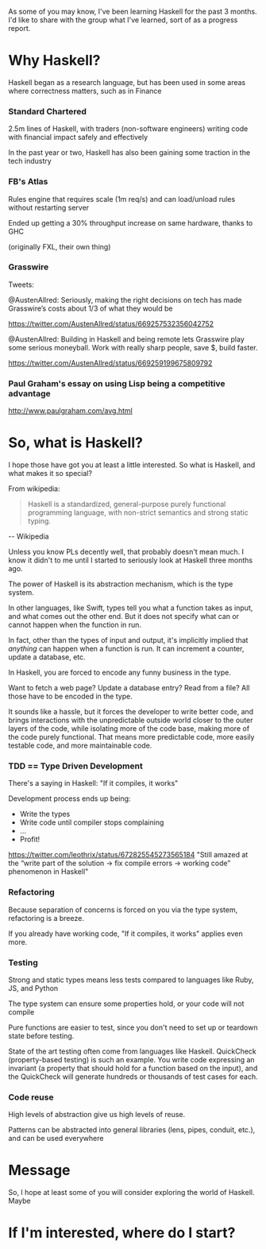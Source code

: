 As some of you may know, I've been learning Haskell for the past 3 months. I'd like to share with the group what I've learned, sort of as a progress report.

# Why Haskell?

Haskell began as a research language, but has been used in some areas where correctness matters, such as in Finance

### Standard Chartered 

2.5m lines of Haskell, with traders (non-software engineers) writing code with financial impact safely and effectively

In the past year or two, Haskell has also been gaining some traction in the tech industry

### FB's Atlas

Rules engine that requires scale (1m req/s) and can load/unload rules without restarting server

Ended up getting a 30% throughput increase on same hardware, thanks to GHC

(originally FXL, their own thing)

### Grasswire

Tweets:

@AustenAllred: Seriously, making the right decisions on tech has made Grasswire’s costs about 1/3 of what they would be

https://twitter.com/AustenAllred/status/669257532356042752

@AustenAllred: Building in Haskell and being remote lets Grasswire play some serious moneyball. Work with really sharp people, save $, build faster.

https://twitter.com/AustenAllred/status/669259199675809792

### Paul Graham's essay on using Lisp being a competitive advantage


http://www.paulgraham.com/avg.html

# So, what is Haskell?

I hope those have got you at least a little interested. So what is Haskell, and what makes it so special?

From wikipedia:

> Haskell is a standardized, general-purpose purely functional
programming language, with non-strict semantics and strong static
typing.

-- Wikipedia

Unless you know PLs decently well, that probably doesn't mean much. I know it didn't to me until I started to seriously look at Haskell three months ago.

The power of Haskell is its abstraction mechanism, which is the type system.

In other languages, like Swift, types tell you what a function takes as input, and what comes out the other end. But it does not specify what can or cannot happen when the function in run.

In fact, other than the types of input and output, it's implicitly implied that *anything* can happen when a function is run. It can increment a counter, update a database, etc.

In Haskell, you are forced to encode any funny business in the type.

Want to fetch a web page? Update a database entry? Read from a file? All those have to be encoded in the type.

It sounds like a hassle, but it forces the developer to write better code, and brings interactions with the unpredictable outside world closer to the outer layers of the code, while isolating more of the code base, making more of the code purely functional. That means more predictable code, more easily testable code, and more maintainable code.

### TDD == Type Driven Development

There's a saying in Haskell: "If it compiles, it works"

Development process ends up being:

- Write the types
- Write code until compiler stops complaining
- ...
- Profit!

https://twitter.com/leothrix/status/672825545273565184
"Still amazed at the “write part of the solution -> fix compile errors -> working code” phenomenon in Haskell"

### Refactoring

Because separation of concerns is forced on you via the type system, refactoring is a breeze.

If you already have working code, "If it compiles, it works" applies even more.

### Testing

Strong and static types means less tests compared to languages like Ruby, JS, and Python

The type system can ensure some properties hold, or your code will not compile

Pure functions are easier to test, since you don't need to set up or teardown state before testing.

State of the art testing often come from languages like Haskell. QuickCheck (property-based testing) is such an example. You write code expressing an invariant (a property that should hold for a function based on the input), and the QuickCheck will generate hundreds or thousands of test cases for each.

### Code reuse

High levels of abstraction give us high levels of reuse.

Patterns can be abstracted into general libraries (lens, pipes, conduit, etc.), and can be used everywhere

# Message

So, I hope at least some of you will consider exploring the world of Haskell. Maybe 

# If I'm interested, where do I start?

